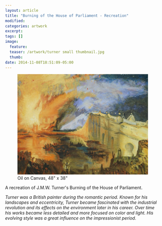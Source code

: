 ```yaml
---
layout: article
title: "Burning of the House of Parliament - Recreation"
modified:
categories: artwork
excerpt:
tags: []
image:
  feature:
  teaser: /artwork/turner small thumbnail.jpg
  thumb:
date: 2014-11-08T18:51:09-05:00
---
```


<figure>
  <a href="/images/artwork/turner.jpg"><img src="/images/artwork/turner thumbnail.jpg" /></a>
  <figcaption> Oil on Canvas, 48" x 38" </figcaption>
</figure>

A recreation of J.M.W. Turner's Burning of the House of Parliament.

*Turner was a British painter during the romantic period. Known for his landscapes and eccentricity, Turner became fascinated with the industrial revolution and its effects on the environment later in his career. Over time his works became less detailed and more focused on color and light. His evolving style was a great influence on the impressionist period.*
